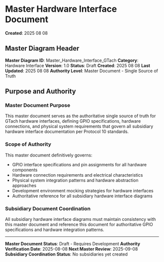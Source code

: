 # Master Hardware Interface Document

**Created**: 2025 08 08

## Master Diagram Header

**Master Diagram ID**: Master_Hardware_Interface_GTach
**Category**: Hardware Interface
**Version**: 1.0
**Status**: Draft
**Created**: 2025 08 08
**Last Updated**: 2025 08 08
**Authority Level**: Master Document - Single Source of Truth

## Purpose and Authority

### Master Document Purpose
This master document serves as the authoritative single source of truth for GTach hardware interfaces, defining GPIO specifications, hardware connections, and physical system requirements that govern all subsidiary hardware interface documentation per Protocol 10 standards.

### Scope of Authority
This master document definitively governs:
- GPIO interface specifications and pin assignments for all hardware components
- Hardware connection requirements and electrical characteristics
- Physical system integration patterns and hardware abstraction approaches
- Development environment mocking strategies for hardware interfaces
- Authoritative reference for all subsidiary hardware interface diagrams

### Subsidiary Document Coordination
All subsidiary hardware interface diagrams must maintain consistency with this master document and reference this document for authoritative GPIO specifications and hardware integration patterns.

---

**Master Document Status**: Draft - Requires Development
**Authority Verification Date**: 2025-08-08
**Next Master Review**: 2025-09-08
**Subsidiary Coordination Status**: No subsidiaries yet created
